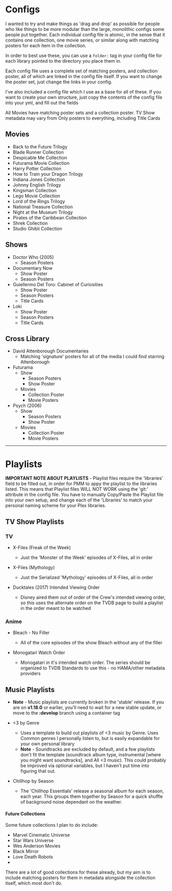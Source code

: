 # Configs
I wanted to try and make things as 'drag and drop' as possible for people who like things to be more modular than the large, monolithic configs some people put together. Each individual config file is atomic, in the sense that it contains one collection, one movie series, or similar along with matching posters for each item in the collection.

In order to best use these, you can use a `folder:` tag in your config file for each library pointed to the directory you place them in.

Each config file uses a complete set of matching posters, and collection poster, all of which are linked in the config file itself. If you want to change the poster set, just change the links in your config.

I've also included a config file which I use as a base for all of these. If you want to create your own structure, just copy the contents of the config file into your yml, and fill out the fields


All Movies have matching poster sets and a collection poster. TV Show metadata may vary from Only posters to everything, including Title Cards


## Movies
- Back to the Future Trilogy
- Blade Runner Collection
- Despicable Me Collection
- Futurama Movie Collection
- Harry Potter Collection
- How to Train your Dragon Trilogy
- Indiana Jones Collection
- Johnny English Trilogy
- Kingsman Collection
- Lego Movie Collection
- Lord of the Rings Trilogy
- National Treasure Collection
- Night at the Museum Trilogy
- Pirates of the Caribbean Collection
- Shrek Collection
- Studio Ghibli Collection
## Shows
- Doctor Who (2005)
  - Season Posters
- Documentary Now
  - Show Poster
  - Season Posters
- Guiellermo Del Toro: Cabinet of Curiosities
  - Show Poster
  - Season Posters
  - Title Cards
- Loki
  - Show Poster
  - Season Posters
  - Title Cards

## Cross Library
- David Attenborough Documentaries
  - Matching 'signature' posters for all of the media I could find starring Attenborough
- Futurama
  - Show
    - Season Posters
    - Show Poster
  - Movies
    - Collection Poster
    - Movie Posters
- Psych (2006) 
  - Show
    - Season Posters
    - Show Poster 
  - Movies
    - Collection Poster
    - Movie Posters

--------


# Playlists

**IMPORTANT NOTE ABOUT PLAYLISTS** - Playlist files require the 'libraries' field to be filled out, in order for PMM to appy the playlist to the libraries listed. This means that Playlist files WILL NOT WORK using the 'git:' attribute in the config file. You have to manually Copy/Paste the Playlist file into your own setup, and change each of the 'Libraries' to match your personal naming scheme for your Plex libraries.
## TV Show Playlists

### TV
- X-Files (Freak of the Week)
  - Just the 'Monster of the Week' episodes of X-Files, all in order

- X-Files (Mythology)
  - Just the Serialized 'Mythology' episodes of X-Files, all in order

- Ducktales (2017) Intended Viewing Order
  - Disney aired them out of order of the Crew's intended viewing order, so this uses the alternate order on the TVDB page to build a playlist in the order meant to be watched
### Anime
- Bleach - No Filler
  - All of the core episodes of the show Bleach without any of the filler

- Monogatari Watch Order
  - Monogatari in it's intended watch order. The series should be organized to TVDB Standards to use this - no HAMA/other metadata providers

## Music Playlists

- **Note** - Music playlists are currently broken in the 'stable' release. If you are on **v1.18.0** or earlier, you'll need to wait for a new stable update, or move to the **:develop** branch using a container tag
  
- <3 by Genre
  - Uses a template to build out playlists of <3 music by Genre. Uses Common genres I personally listen to, but is easily expandable for your own personal library
  - **Note** - Soundtracks are excluded by default, and a few playlists don't fit the template (soundtrack album type, instrumental [where you might want soundtracks], and All <3 music). This could probably be improved via optional variables, but I haven't put time into figuring that out.
  
- Chillhop by Season
  - The 'Chillhop Essentials' release a seasonal album for each season, each year. This groups them together by Season for a quick shuffle of background noise dependant on the weather. 


#### Future Collections
Some future collections I plan to do include:
- Marvel Cinematic Universe
- Star Wars Universe
- Wes Anderson Movies
- Black Mirror
- Love Death Robots
- 

There are a lot of good collections for these already, but my aim is to include matching posters for them in metadata alongside the collection itself, which most don't do.
